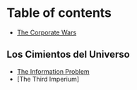 # Table of contents

* [The Corporate Wars](README.md)

## Los Cimientos del Universo <a href="#foundations" id="foundations"></a>

* [The Information Problem](foundations/the-information-problem.md)
* [The Third Imperium]